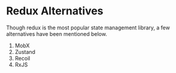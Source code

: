 # Redux Alternatives
Though redux is the most popular state management library, a few alternatives have been mentioned below.

1. MobX
2. Zustand
3. Recoil
4. RxJS
